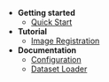 <!-- docs/_sidebar.md -->

- **Getting started**
  - [Quick Start](quick_start.md)
- **Tutorial**
  - [Image Registration](tutorial_registration.md)
- **Documentation**
  - [Configuration](doc_configuration.md)
  - [Dataset Loader](doc_data_loader.md)
